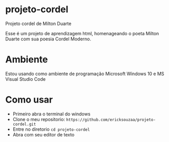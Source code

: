 # projeto-cordel
 Projeto cordel de Milton Duarte

 Esse é um projeto de aprendizagem html, homenageando o poeta Milton Duarte com sua poesia Cordel Moderno.

 # Ambiente
 Estou usando como ambiente de programação Microsoft Windows 10 e MS Visual Studio Code

 # Como usar
 - Primeiro abra o terminal do windows
 - Clone o meu repositorio: `https://github.com/ericksouzaa/projeto-cordel.git`
 - Entre no diretorio `cd projeto-cordel`
 - Abra com seu editor de texto
 
